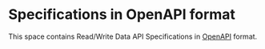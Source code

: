 # Specifications in OpenAPI format

This space contains Read/Write Data API Specifications in [OpenAPI](https://github.com/OAI/OpenAPI-Specification#the-openapi-specification) format.
